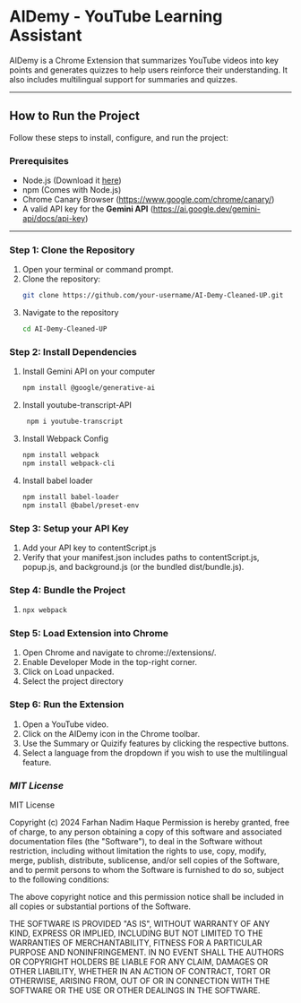 # **AIDemy - YouTube Learning Assistant**

AIDemy is a Chrome Extension that summarizes YouTube videos into key points and generates quizzes to help users reinforce their understanding. It also includes multilingual support for summaries and quizzes.

---

## **How to Run the Project**

Follow these steps to install, configure, and run the project:

### **Prerequisites**
- Node.js (Download it [here](https://nodejs.org/))
- npm (Comes with Node.js)
- Chrome Canary Browser (https://www.google.com/chrome/canary/)
- A valid API key for the **Gemini API** (https://ai.google.dev/gemini-api/docs/api-key)

---

### **Step 1: Clone the Repository**
1. Open your terminal or command prompt.
2. Clone the repository:
   ```bash
   git clone https://github.com/your-username/AI-Demy-Cleaned-UP.git
3. Navigate to the repository
   ```bash
   cd AI-Demy-Cleaned-UP
### **Step 2: Install Dependencies**
1. Install Gemini API on your computer
    ```bash
    npm install @google/generative-ai
2. Install youtube-transcript-API
    ```bash
     npm i youtube-transcript
3. Install Webpack Config
   ```bash
   npm install webpack
   npm install webpack-cli
4. Install babel loader
   ```bash
   npm install babel-loader
   npm install @babel/preset-env
### **Step 3: Setup your API Key**
1. Add your API key to contentScript.js
2. Verify that your manifest.json includes paths to contentScript.js, popup.js, and background.js (or the bundled dist/bundle.js).
### **Step 4: Bundle the Project**
1. ```bash
   npx webpack
### **Step 5: Load Extension into Chrome**
1. Open Chrome and navigate to chrome://extensions/.
2. Enable Developer Mode in the top-right corner.
3. Click on Load unpacked.
4. Select the project directory
### **Step 6: Run the Extension**
1. Open a YouTube video.
2. Click on the AIDemy icon in the Chrome toolbar.
3. Use the Summary or Quizify features by clicking the respective buttons.
4. Select a language from the dropdown if you wish to use the multilingual feature.
### *MIT License*
MIT License

Copyright (c) 2024 Farhan Nadim Haque
Permission is hereby granted, free of charge, to any person obtaining a copy
of this software and associated documentation files (the "Software"), to deal
in the Software without restriction, including without limitation the rights
to use, copy, modify, merge, publish, distribute, sublicense, and/or sell
copies of the Software, and to permit persons to whom the Software is
furnished to do so, subject to the following conditions:

The above copyright notice and this permission notice shall be included in all
copies or substantial portions of the Software.

THE SOFTWARE IS PROVIDED "AS IS", WITHOUT WARRANTY OF ANY KIND, EXPRESS OR
IMPLIED, INCLUDING BUT NOT LIMITED TO THE WARRANTIES OF MERCHANTABILITY,
FITNESS FOR A PARTICULAR PURPOSE AND NONINFRINGEMENT. IN NO EVENT SHALL THE
AUTHORS OR COPYRIGHT HOLDERS BE LIABLE FOR ANY CLAIM, DAMAGES OR OTHER
LIABILITY, WHETHER IN AN ACTION OF CONTRACT, TORT OR OTHERWISE, ARISING FROM,
OUT OF OR IN CONNECTION WITH THE SOFTWARE OR THE USE OR OTHER DEALINGS IN THE
SOFTWARE.



  
